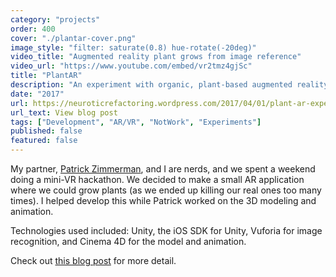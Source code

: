 ```yaml
---
category: "projects"
order: 400
cover: "./plantar-cover.png"
image_style: "filter: saturate(0.8) hue-rotate(-20deg)"
video_title: "Augmented reality plant grows from image reference"
video_url: "https://www.youtube.com/embed/vr2tmz4gjSc"
title: "PlantAR"
description: "An experiment with organic, plant-based augmented reality."
date: "2017"
url: https://neuroticrefactoring.wordpress.com/2017/04/01/plant-ar-experiment-for-ios/
url_text: View blog post
tags: ["Development", "AR/VR", "NotWork", "Experiments"]
published: false
featured: false
---
```


My partner, [Patrick Zimmerman](//solitairyhands.com), and I are nerds, and we spent a weekend doing a mini-VR hackathon. We decided to make a small AR application where we could grow plants (as we ended up killing our real ones too many times). I helped develop this while Patrick worked on the 3D modeling and animation.

Technologies used included: Unity, the iOS SDK for Unity, Vuforia for image recognition, and Cinema 4D for the model and animation.

Check out [this blog post](https://neuroticrefactoring.wordpress.com/2017/04/01/plant-ar-experiment-for-ios/) for more detail.
